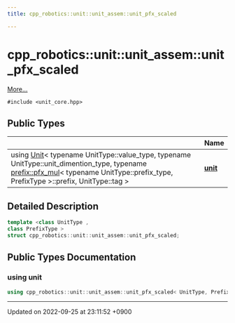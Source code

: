 ```yaml
---
title: cpp_robotics::unit::unit_assem::unit_pfx_scaled

---
```


# cpp_robotics::unit::unit_assem::unit_pfx_scaled



 [More...](#detailed-description)


`#include <unit_core.hpp>`

## Public Types

|                | Name           |
| -------------- | -------------- |
| using [Unit](/cpp_robotics_core/doxybook/Classes/classcpp__robotics_1_1unit_1_1Unit/)< typename UnitType::value_type, typename UnitType::unit_dimention_type, typename [prefix::pfx_mul](/cpp_robotics_core/doxybook/Classes/structcpp__robotics_1_1unit_1_1prefix_1_1pfx__mul/)< typename UnitType::prefix_type, PrefixType >::prefix, UnitType::tag > | **[unit](/cpp_robotics_core/doxybook/Classes/structcpp__robotics_1_1unit_1_1unit__assem_1_1unit__pfx__scaled/#using-unit)**  |

## Detailed Description

```cpp
template <class UnitType ,
class PrefixType >
struct cpp_robotics::unit::unit_assem::unit_pfx_scaled;
```

## Public Types Documentation

### using unit

```cpp
using cpp_robotics::unit::unit_assem::unit_pfx_scaled< UnitType, PrefixType >::unit =  Unit<typename UnitType::value_type, typename UnitType::unit_dimention_type, typename prefix::pfx_mul<typename UnitType::prefix_type, PrefixType>::prefix, UnitType::tag>;
```


-------------------------------

Updated on 2022-09-25 at 23:11:52 +0900